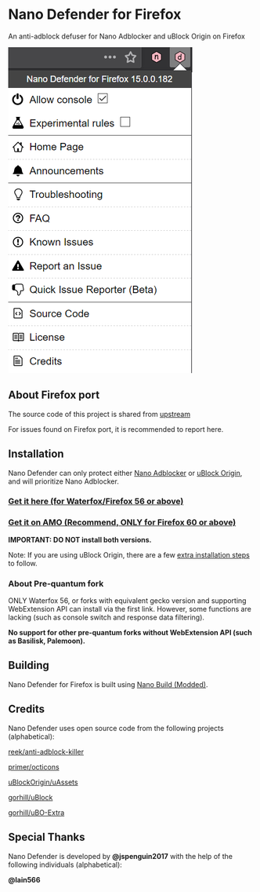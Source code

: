 # Nano Defender for Firefox

An anti-adblock defuser for Nano Adblocker and uBlock Origin on Firefox

![Popup Panel Screenshot](https://raw.githubusercontent.com/LiCybora/NanoDefenderFirefox/master/screenshot.png)

## About Firefox port

The source code of this project is shared from [upstream](https://github.com/jspenguin2017/uBlockProtector)

For issues found on Firefox port, it is recommended to report here.

## Installation

Nano Defender can only protect either [Nano Adblocker](https://github.com/LiCybora/NanoCoreFirefox) or [uBlock Origin](https://github.com/gorhill/ublock), and will prioritize Nano Adblocker.

### [Get it here (for Waterfox/Firefox 56 or above)](https://github.com/LiCybora/NanoDefenderFirefox/releases/)

### [Get it on AMO (Recommend, ONLY for Firefox 60 or above)](https://addons.mozilla.org/en-US/firefox/addon/nano-defender-firefox/)

**IMPORTANT: DO NOT install both versions.**

Note: If you are using uBlock Origin, there are a few [extra installation steps](https://jspenguin2017.github.io/uBlockProtector/#extra-installation-steps-for-ublock-origin) to follow.

### About Pre-quantum fork

ONLY Waterfox 56, or forks with equivalent gecko version and supporting WebExtension API can install via the first link.
However, some functions are lacking (such as console switch and response data filtering).

**No support for other pre-quantum forks without WebExtension API (such as Basilisk, Palemoon).**

## Building

Nano Defender for Firefox is built using
[Nano Build (Modded)](https://github.com/LiCybora/NanoBuild).

## Credits

Nano Defender uses open source code from the following projects (alphabetical):

[reek/anti-adblock-killer](https://github.com/reek/anti-adblock-killer)

[primer/octicons](https://github.com/primer/octicons/)

[uBlockOrigin/uAssets](https://github.com/uBlockOrigin/uAssets)

[gorhill/uBlock](https://github.com/gorhill/uBlock)

[gorhill/uBO-Extra](https://github.com/gorhill/uBO-Extra)

## Special Thanks

Nano Defender is developed by **@jspenguin2017** with the help of the following
individuals (alphabetical):

**@lain566**
